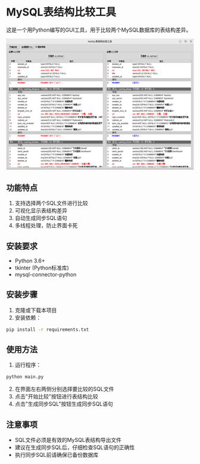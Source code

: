 # MySQL表结构比较工具

这是一个用Python编写的GUI工具，用于比较两个MySQL数据库的表结构差异。

![界面截图](screenshot.png)

## 功能特点

1. 支持选择两个SQL文件进行比较
2. 可视化显示表结构差异
3. 自动生成同步SQL语句
4. 多线程处理，防止界面卡死

## 安装要求

- Python 3.6+
- tkinter (Python标准库)
- mysql-connector-python

## 安装步骤

1. 克隆或下载本项目
2. 安装依赖：
```bash
pip install -r requirements.txt
```

## 使用方法

1. 运行程序：
```bash
python main.py
```

2. 在界面左右两侧分别选择要比较的SQL文件
3. 点击"开始比较"按钮进行表结构比较
4. 点击"生成同步SQL"按钮生成同步SQL语句

## 注意事项

- SQL文件必须是有效的MySQL表结构导出文件
- 建议在生成同步SQL后，仔细检查SQL语句的正确性
- 执行同步SQL前请确保已备份数据库 